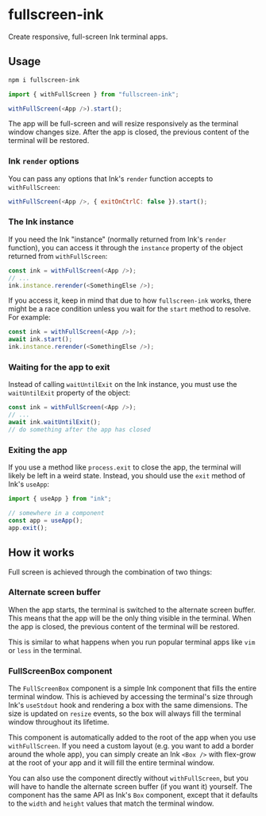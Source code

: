 # fullscreen-ink

Create responsive, full-screen Ink terminal apps.

## Usage

```bash
npm i fullscreen-ink
```

```js
import { withFullScreen } from "fullscreen-ink";

withFullScreen(<App />).start();
```

The app will be full-screen and will resize responsively as the terminal window changes size. After the app is closed, the previous content of the terminal will be restored.

### Ink `render` options

You can pass any options that Ink's `render` function accepts to `withFullScreen`:

```js
withFullScreen(<App />, { exitOnCtrlC: false }).start();
```

### The Ink instance

If you need the Ink "instance" (normally returned from Ink's `render` function), you can access it through the `instance` property of the object returned from `withFullScreen`:

```js
const ink = withFullScreen(<App />);
// ...
ink.instance.rerender(<SomethingElse />);
```

If you access it, keep in mind that due to how `fullscreen-ink` works, there might be a race condition unless you wait for the `start` method to resolve. For example:

```js
const ink = withFullScreen(<App />);
await ink.start();
ink.instance.rerender(<SomethingElse />);
```

### Waiting for the app to exit

Instead of calling `waitUntilExit` on the Ink instance, you must use the `waitUntilExit` property of the object:

```js
const ink = withFullScreen(<App />);
// ...
await ink.waitUntilExit();
// do something after the app has closed
```

### Exiting the app

If you use a method like `process.exit` to close the app, the terminal will likely be left in a weird state. Instead, you should use the `exit` method of Ink's `useApp`:

```js
import { useApp } from "ink";

// somewhere in a component
const app = useApp();
app.exit();
```

## How it works

Full screen is achieved through the combination of two things:

### Alternate screen buffer

When the app starts, the terminal is switched to the alternate screen buffer. This means that the app will be the only thing visible in the terminal. When the app is closed, the previous content of the terminal will be restored.

This is similar to what happens when you run popular terminal apps like `vim` or `less` in the terminal.

### FullScreenBox component

The `FullScreenBox` component is a simple Ink component that fills the entire terminal window. This is achieved by accessing the terminal's size through Ink's `useStdout` hook and rendering a box with the same dimensions. The size is updated on `resize` events, so the box will always fill the terminal window throughout its lifetime.

This component is automatically added to the root of the app when you use `withFullScreen`. If you need a custom layout (e.g. you want to add a border around the whole app), you can simply create an Ink `<Box />` with flex-grow at the root of your app and it will fill the entire terminal window.

You can also use the component directly without `withFullScreen`, but you will have to handle the alternate screen buffer (if you want it) yourself. The component has the same API as Ink's `Box` component, except that it defaults to the `width` and `height` values that match the terminal window.
